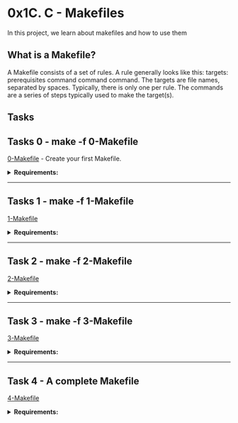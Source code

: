 # **0x1C. C - Makefiles**

In this project, we learn about makefiles and how to use them

## **What is a Makefile?**

A Makefile consists of a set of rules. A rule generally looks like this: targets: prerequisites command command command. The targets are file names, separated by spaces. Typically, there is only one per rule. The commands are a series of steps typically used to make the target(s).

## **Tasks**

## **Tasks 0 - make -f 0-Makefile**
[0-Makefile](./0-Makefile) - Create your first Makefile.

<details>
    <summary><strong>Requirements:</strong></summary>
    <ul>
        <li>name of the executable: school</li>
        <li>rules: all
            <ul>
                <li>The all rule builds your executable</li>
            </ul>
        </li>
        <li>variables: none</li>
    </ul>
</details>

---

## **Tasks 1 - make -f 1-Makefile**
[1-Makefile](./1-Makefile)

<details>
    <summary><strong>Requirements:</strong></summary>
    <ul>
        <li>name of the executable: school</li>
        <li>rules: all
            <ul>
                <li>The all rule builds your executable</li>
            </ul>
        </li>
        <li>variables: CC, SRC
            <ul>
                <li>CC: the compiler to be used</li>
                <li>SRC: the .c files</li>
            </ul>
        </li>
    </ul>
</details>

---

## **Task 2 - make -f 2-Makefile**
[2-Makefile](./2-Makefile)

<details>
    <summary><strong>Requirements:</strong></summary>
    <ul>
        <li>name of the executable: school</li>
        <li>rules: all
            <ul>
                <li>The all rule builds your executable</li>
            </ul>
        </li>
        <li>variables: CC, SRC, OBJ, NAME
            <ul>
                <li>CC: the compiler to be used</li>
                <li>SRC: the .c files</li>
                <li>OBJ: the .o files</li>
                <li>NAME: the name of the executable</li>
            </ul>
        </li>
        <li>The all rule should recompile only the updated source files</li>
        <li>You are not allowed to have a list of all the .o files</li>
    </ul>

</details>

---

## **Task 3 - make -f 3-Makefile**
[3-Makefile](./3-Makefile)

<details>
    <summary><strong>Requirements:</strong></summary>
    <ul>
        <li>name of the executable: school</li>
        <li>rules: all, clean, oclean, fclean, re
            <ul>
                <li>all: builds your executable</li>
                <li>clean: deletes all Emacs and Vim temporary files along with the executable</li>
                <li>oclean: deletes the object files</li>
                <li>fclean: deletes all Emacs and Vim temporary files, the executable, and the object files</li>
                <li>re: forces recompilation of all source files</li>
            </ul>
        </li>
        <li>variables: CC, SRC, OBJ, NAME, RM
            <ul>
                <li>CC: the compiler to be used</li>
                <li>SRC: the .c files</li>
                <li>OBJ: the .o files</li>
                <li>NAME: the name of the executable</li>
                <li>RM: the program to delete files</li>
            </ul>
        </li>
        <li>The all rule should recompile only the updated source files</li>
        <li>The clean, oclean, fclean, re rules should never fail</li>
        <li>You are not allowed to have a list of all the .o files</li>
    </ul>
</details>

---

## **Task 4 - A complete Makefile**
[4-Makefile](./4-Makefile)

<details>
    <summary><strong>Requirements:</strong></summary>
    <ul>
        <li>name of the executable: <code>school</code></li>
        <li>rules: <code>all</code>, <code>clean</code>, <code>fclean</code>, <code>oclean</code>, <code>re</code>
            <ul>
                <li><code>all</code>: builds your executable</li>
                <li><code>clean</code>: deletes all Emacs and Vim temporary files along with the executable</li>
                <li><code>oclean</code>: deletes the object files</li>
                <li><code>fclean</code>: deletes all Emacs and Vim temporary files, the executable, and the object files</li>
                <li><code>re</code>: forces recompilation of all source files</li>
            </ul>
        </li>
        <li>variables: <code>CC</code>, <code>SRC</code>, <code>OBJ</code>, <code>NAME</code>, <code>RM</code>, <code>CFLAGS</code>
            <ul>
                <li><code>CC</code>: the compiler to be used</li>
                <li><code>SRC</code>: the <code>.c</code> files</li>
                <li><code>OBJ</code>: the <code>.o</code> files</li>
                <li><code>NAME</code>: the name of the executable</li>
                <li><code>RM</code>: the program to delete files</li>
                <li><code>CFLAGS</code>: your favorite compiler flags: <code>-Wall -Werror -Wextra -pedantic</code></li>
            </ul>
        </li>
        <li>The <code>all</code> rule should recompile only the updated source files</li>
        <li><p>The <code>clean</code>, <code>oclean</code>, <code>fclean</code>, <code>re</code> rules should never fail</p></li>
        <li><p>You are not allowed to have a list of all the <code>.o</code> files</p></li>
    </ul>
</details>